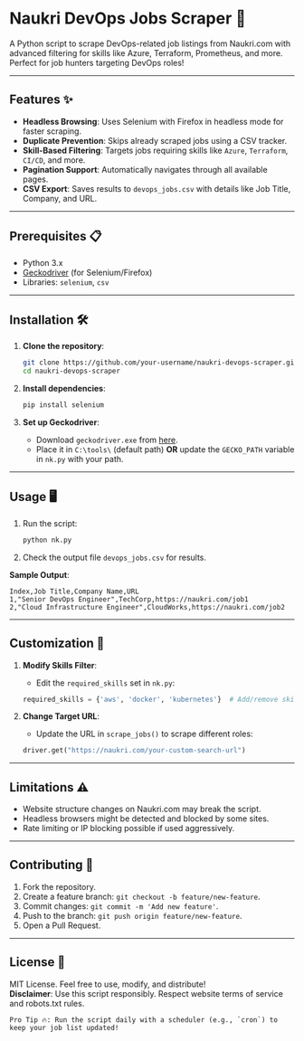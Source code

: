 # Naukri DevOps Jobs Scraper 🚀

A Python script to scrape DevOps-related job listings from Naukri.com with advanced filtering for skills like Azure, Terraform, Prometheus, and more. Perfect for job hunters targeting DevOps roles!

---

## Features ✨
- **Headless Browsing**: Uses Selenium with Firefox in headless mode for faster scraping.
- **Duplicate Prevention**: Skips already scraped jobs using a CSV tracker.
- **Skill-Based Filtering**: Targets jobs requiring skills like `Azure`, `Terraform`, `CI/CD`, and more.
- **Pagination Support**: Automatically navigates through all available pages.
- **CSV Export**: Saves results to `devops_jobs.csv` with details like Job Title, Company, and URL.

---

## Prerequisites 📋
- Python 3.x
- [Geckodriver](https://github.com/mozilla/geckodriver/releases) (for Selenium/Firefox)
- Libraries: `selenium`, `csv`

---

## Installation 🛠️

1. **Clone the repository**:
   ```bash
   git clone https://github.com/your-username/naukri-devops-scraper.git
   cd naukri-devops-scraper
   ```

2. **Install dependencies**:
   ```bash
   pip install selenium
   ```

3. **Set up Geckodriver**:
   - Download `geckodriver.exe` from [here](https://github.com/mozilla/geckodriver/releases).
   - Place it in `C:\tools\` (default path) **OR** update the `GECKO_PATH` variable in `nk.py` with your path.

---

## Usage 🖥️

1. Run the script:
   ```bash
   python nk.py
   ```
2. Check the output file `devops_jobs.csv` for results.

**Sample Output**:
```
Index,Job Title,Company Name,URL
1,"Senior DevOps Engineer",TechCorp,https://naukri.com/job1
2,"Cloud Infrastructure Engineer",CloudWorks,https://naukri.com/job2
```

---

## Customization 🔧

1. **Modify Skills Filter**:
   - Edit the `required_skills` set in `nk.py`:
   ```python
   required_skills = {'aws', 'docker', 'kubernetes'}  # Add/remove skills
   ```

2. **Change Target URL**:
   - Update the URL in `scrape_jobs()` to scrape different roles:
   ```python
   driver.get("https://naukri.com/your-custom-search-url")
   ```

---

## Limitations ⚠️
- Website structure changes on Naukri.com may break the script.
- Headless browsers might be detected and blocked by some sites.
- Rate limiting or IP blocking possible if used aggressively.

---

## Contributing 🤝

1. Fork the repository.
2. Create a feature branch: `git checkout -b feature/new-feature`.
3. Commit changes: `git commit -m 'Add new feature'`.
4. Push to the branch: `git push origin feature/new-feature`.
5. Open a Pull Request.

---

## License 📄

MIT License. Feel free to use, modify, and distribute!  
**Disclaimer**: Use this script responsibly. Respect website terms of service and robots.txt rules.
``` 
Pro Tip 🔥: Run the script daily with a scheduler (e.g., `cron`) to keep your job list updated!
